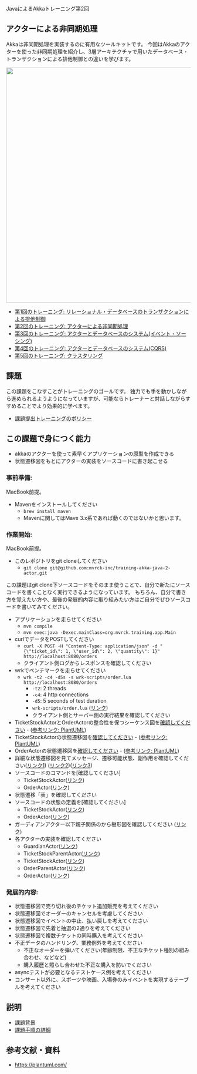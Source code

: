 JavaによるAkkaトレーニング第2回 

## アクターによる非同期処理

Akkaは非同期処理を実装するのに有用なツールキットです。
今回はAkkaのアクターを使った非同期処理を紹介し、3層アーキテクチャで用いたデータベース・トランザクションによる排他制御との違いを学びます。

<p align="center">
  <img width=640 src="https://user-images.githubusercontent.com/7414320/79640175-17735500-81cb-11ea-94b3-0141d47be6ae.png">
</p>

- [第1回のトレーニング: リレーショナル・データベースのトランザクションによる排他制御](https://github.com/mvrck-inc/training-akka-java-1-preparation)
- [第2回のトレーニング: アクターによる非同期処理](https://github.com/mvrck-inc/training-akka-java-2-actor)
- [第3回のトレーニング: アクターとデータベースのシステム(イベント・ソーシング)](https://github.com/mvrck-inc/training-akka-java-3-persistence)
- [第4回のトレーニング: アクターとデータベースのシステム(CQRS)](https://github.com/mvrck-inc/training-akka-java-4-cqrs)
- [第5回のトレーニング: クラスタリング](https://github.com/mvrck-inc/training-akka-java-5-clustering)

## 課題

この課題をこなすことがトレーニングのゴールです。
独力でも手を動かしながら進められるようようになっていますが、可能ならトレーナーと対話しながらすすめることでより効果的に学べます。

- [課題提出トレーニングのポリシー](https://github.com/mvrck-inc/training-akka-java-1-preparation/blob/master/POLICIES.md)


## この課題で身につく能力

- akkaのアクターを使って素早くアプリケーションの原型を作成できる
- 状態遷移図をもとにアクターの実装をソースコードに書き起こせる

### 事前準備:

MacBook前提。

- Mavenをインストールしてください
  - `brew install maven`
  - Mavenに関してはMave 3.x系であれば動くのではないかと思います。
  
### 作業開始:

MacBook前提。

- このレポジトリをgit cloneしてください
  - `git clone git@github.com:mvrck-inc/training-akka-java-2-actor.git`
  
この課題はgit clone下ソースコードをそのまま使うことで、自分で新たにソースコードを書くことなく実行できるようになっています。
もちろん、自分で書き方を覚えたい方や、最後の発展的内容に取り組みたい方はご自分でぜひソースコードを書いてみてください。

- アプリケーションを走らせてください
  - `mvn compile`
  - `mvn exec:java -Dexec.mainClass=org.mvrck.training.app.Main`
- curlでデータをPOSTしてください
  - `curl -X POST -H "Content-Type: application/json" -d "{\"ticket_id\": 1, \"user_id\": 2, \"quantity\": 1}"  http://localhost:8080/orders`
  - クライアント側ログからレスポンスを確認してください
- wrkでベンチマークを走らせてください
  - `wrk -t2 -c4 -d5s -s wrk-scripts/order.lua http://localhost:8080/orders`
    - `-t2`: 2 threads
    - `-c4`: 4 http connections
    - `-d5`: 5 seconds of test duration
    - `wrk-scripts/order.lua` ([リンク](./wrk-scrips/order.lua))
    - クライアント側とサーバー側の実行結果を確認してください
- TicketStockActorとOrderActorの整合性を保つシーケンス図を[確認してください](http://www.plantuml.com/plantuml/uml/SoWkIImgAStDuU9IyWW92L1m3F1KKj2rKmZ9JCvEBGakoK_ETamkoI-oKYWeoazEBIvMo2zAIItYGfS7wV47oK1L9nUb9fQaGXGZ6ssZYwAiABMu83-lE9MBoo4rBmNe3W00) - ([参考リンク: PlantUML](https://plantuml.com/sequence-diagram))
- TicketStockActorの状態遷移図を[確認してください](http://www.plantuml.com/plantuml/uml/SoWkIImgAStDuUAArefLqDMrKqWiIypCIKpAIRLII2vAJIn9rT3aGX8hB4tCAyaigLImKp10YAFhLCXCKyXBBSUdEh-qn3yjk2G_ETiAGxKjK3MIFAe4bqDgNWhGoG00) - ([参考リンク: PlantUML](https://plantuml.com/state-diagram))
- OrderActorの状態遷移図を[確認してください](http://www.plantuml.com/plantuml/uml/SoWkIImgAStDuOhMYbNGrRLJI4hDI2pBp2-oKaWkIaqiITNGv798pKi1AW40) - ([参考リンク: PlantUML](https://plantuml.com/state-diagram))
- 詳細な状態遷移図を見てメッセージ、遷移可能状態、副作用を確認してください([リンク1](http://www.plantuml.com/plantuml/uml/SoWkIImgAStDuOhMYbNGrRLJI2nBpCn9JCf9jL88ACfFJYqkzYzAIItYWekZgrB8J5F8IorNA2nDp2l9BAbKi5CmG5ETNrhYdnPSaf-SZKMvBL2vGsfU2j0H0000)) ([リンク2](http://www.plantuml.com/plantuml/uml/SoWkIImgAStDuOhMYbNGrRLJo2yjyKyBBibFphPI22ZAJqujBlOlIaajua98WDK1rLiff1OLvHSf5AKM5-Jd5QToEQJcfG3D0W00))([リンク3](http://www.plantuml.com/plantuml/uml/SoWkIImgAStDuOhMYbNGrRLJI4hDI2pBp2-oKd1FBV4lIaajue89WUM1wgmKWbAB2_BpYbEv75BpKe2w0G00))
- ソースコードのコマンドを[確認してください]
  - TicketStockActor([リンク](./src/main/java/org/mvrck/training/actor/TicketStockActor.java#L47L64))
  - OrderActor([リンク](./src/main/java/org/mvrck/training/actor/TicketStockActor.java#L47L64))
- 状態遷移「表」を確認してください
- ソースコードの状態の定義を[確認してください]
  - TicketStockActor([リンク](./src/main/java/org/mvrck/training/actor/TicketStockActor.java#L66L78))
  - OrderActor([リンク](./src/main/java/org/mvrck/training/actor/OrderActor.java#L66L79))
- ガーディアンアクター以下親子関係のから樹形図を確認してください ([リンク](http://www.plantuml.com/plantuml/uml/SoWkIImgAStDuUBAJyfAJIvHS2zDB4h9JCo3yKCoaxDJIu9ByfEp0nABKlDAO1B-HIcfHL0XJBM6MCICKBGQel1GvOnHU2PSN31NAUJhwc8w2KKQnM4OIj4DC2Iin8WBoKI43OROXN6eDiOkRCBba9gN0Wn_0000))
- 各アクターの実装を確認してください
  - GuardianActor([リンク](./src/main/java/org/mvrck/training/http/GuardianActor.java))
  - TicketStockParentActor([リンク](./src/main/java/org/mvrck/training/actor/TicketStockParentActor.java))
  - TicketStockActor([リンク](./src/main/java/org/mvrck/training/actor/TicketStockActor.java))
  - OrderParentActor([リンク](./src/main/java/org/mvrck/training/actor/OrderParentActor.java))
  - OrderActor([リンク](./src/main/java/org/mvrck/training/actor/OrderActor.java))

### 発展的内容:

- 状態遷移図で売り切れ後のチケット追加販売を考えてください
- 状態遷移図でオーダーのキャンセルを考慮してください
- 状態遷移図でイベントの中止、払い戻しを考えてください
- 状態遷移図で先着と抽選の2通りを考えてください
- 状態遷移図で複数チケットの同時購入を考えてください
- 不正データのハンドリング、業務例外を考えてください
  - 不正なオーダーを弾いてください(年齢制限、不正なチケット種別の組み合わせ、などなど) 
  - 購入履歴と照らし合わせた不正な購入を防いでください
- asyncテストが必要となるテストケース例を考えてください
- コンサート以外に、スポーツや映画、入場券のみイベントを実現するテーブルを考えてください

## 説明

- [課題背景](./BACKGROUND.md)
- [課題手順の詳細](./INSTRUCTION.md)

## 参考文献・資料

- https://plantuml.com/